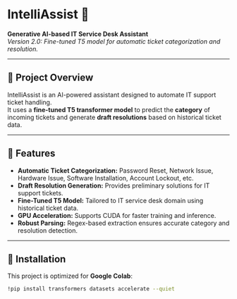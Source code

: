 # IntelliAssist 🚀
**Generative AI-based IT Service Desk Assistant**  
*Version 2.0: Fine-tuned T5 model for automatic ticket categorization and resolution.*

---

## 🔹 Project Overview
IntelliAssist is an AI-powered assistant designed to automate IT support ticket handling.  
It uses a **fine-tuned T5 transformer model** to predict the **category** of incoming tickets and generate **draft resolutions** based on historical ticket data.

---

## 🔹 Features
- **Automatic Ticket Categorization:** Password Reset, Network Issue, Hardware Issue, Software Installation, Account Lockout, etc.  
- **Draft Resolution Generation:** Provides preliminary solutions for IT support tickets.  
- **Fine-Tuned T5 Model:** Tailored to IT service desk domain using historical ticket data.  
- **GPU Acceleration:** Supports CUDA for faster training and inference.  
- **Robust Parsing:** Regex-based extraction ensures accurate category and resolution detection.

---

## 🔹 Installation
This project is optimized for **Google Colab**:

```bash
!pip install transformers datasets accelerate --quiet

